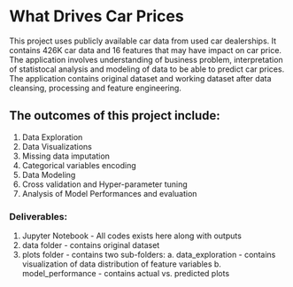 # What Drives Car Prices

This project uses publicly available car data from used car dealerships. It contains 426K car data and 16 features that may have impact on car price. The application involves understanding of business problem, interpretation of statistocal analysis and modeling of data to be able to predict car prices. The application contains original dataset and working dataset after data cleansing, processing and feature engineering.

## The outcomes of this project include:
1. Data Exploration
2. Data Visualizations
3. Missing data imputation
4. Categorical variables encoding
5. Data Modeling
6. Cross validation and Hyper-parameter tuning
7. Analysis of Model Performances and evaluation

### Deliverables:
1. Jupyter Notebook - All codes exists here along with outputs
2. data folder - contains original dataset 
3. plots folder - contains two sub-folders:
    a. data_exploration - contains visualization of data distribution of feature variables
    b. model_performance - contains actual vs. predicted plots